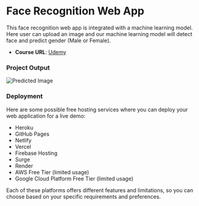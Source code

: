 # Face Recognition Web App

This face recognition web app is integrated with a machine learning model. Here user can upload an image and our machine learning model will detect face and predict gender (Male or Female).

- **Course URL**: [Udemy](https://www.udemy.com/course/build-face-recognition-app-using-machine-learning-in-flask/?referralCode=E4241D27BEFE8D5E6C4D)

### Project Output
![Predicted Image](static/predict/prediction_image.png)

### Deployment
Here are some possible free hosting services where you can deploy your web application for a live demo:

-  Heroku
-  GitHub Pages
-  Netlify
-  Vercel
-  Firebase Hosting
-  Surge
-  Render
-  AWS Free Tier (limited usage)
-  Google Cloud Platform Free Tier (limited usage)

Each of these platforms offers different features and limitations, so you can choose based on your specific requirements and preferences.

